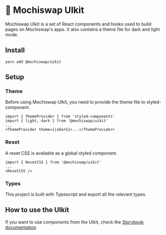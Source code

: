 # 🍡 Mochiswap UIkit

Mochiswap UIkit is a set of React components and hooks used to build pages on Mochiswap's apps. It also contains a theme file for dark and light mode.

## Install

`yarn add @mochiswap/uikit`

## Setup

### Theme

Before using Mochiswap UIkit, you need to provide the theme file to styled-component.

```
import { ThemeProvider } from 'styled-components'
import { light, dark } from '@mochiswap/uikit'
...
<ThemeProvider theme={isDark}>...</ThemeProvider>
```

### Reset

A reset CSS is available as a global styled component.

```
import { ResetCSS } from '@mochiswap/uikit'
...
<ResetCSS />
```

### Types

This project is built with Typescript and export all the relevant types.

## How to use the UIkit

If you want to use components from the UIkit, check the [Storybook documentation](https://mochiswap.github.io/mochiswap-uikit/)
